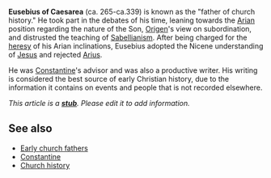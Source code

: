 **Eusebius of Caesarea** (ca. 265-ca.339) is known as the "father
of church history." He took part in the debates of his time,
leaning towards the [Arian](Arianism "Arianism") position regarding
the nature of the Son, [Origen](Origen "Origen")'s view on
subordination, and distrusted the teaching of
[Sabellianism](Sabellianism "Sabellianism"). After being charged
for the [heresy](Heresy "Heresy") of his Arian inclinations,
Eusebius adopted the Nicene understanding of [Jesus](Jesus "Jesus")
and rejected [Arius](Arius "Arius").

He was [Constantine](Constantine "Constantine")'s advisor and was
also a productive writer. His writing is considered the best source
of early Christian history, due to the information it contains on
events and people that is not recorded elsewhere.

*This article is a **[stub](http://www.theopedia.com/Category:Theopedia_stubs "Category:Theopedia stubs")**. Please edit it to add information.*
## See also

-   [Early church fathers](Early_church_fathers "Early church fathers")
-   [Constantine](Constantine "Constantine")
-   [Church history](Church_history "Church history")



